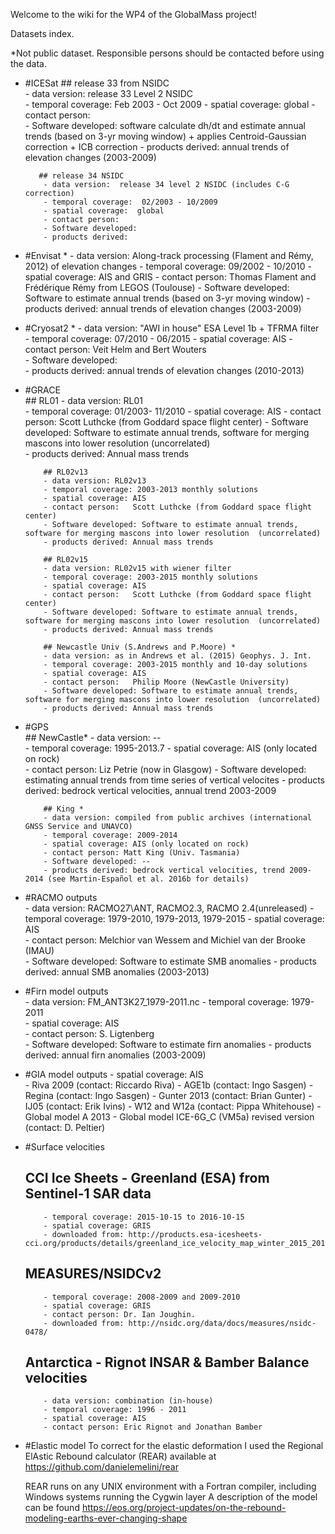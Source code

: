 Welcome to the wiki for the WP4 of the GlobalMass project!

Datasets index. 

*Not public dataset. Responsible persons should be contacted before using the data.

- #ICESat 
         ## release 33 from NSIDC  
          - data version:  release 33 Level 2 NSIDC  
          - temporal coverage:  Feb 2003 - Oct 2009
          - spatial coverage:  global
          - contact person:   
          - Software developed: software calculate dh/dt and estimate annual trends (based on 3-yr moving window) + applies Centroid-Gaussian correction + ICB correction
          - products derived: annual trends of elevation changes (2003-2009)
         
       
         ## release 34 NSIDC  
          - data version:  release 34 level 2 NSIDC (includes C-G correction)
          - temporal coverage:  02/2003 - 10/2009
          - spatial coverage:  global
          - contact person:   
          - Software developed:  
          - products derived:  

- #Envisat *
          - data version: Along-track processing (Flament and Rémy, 2012) of elevation changes
          - temporal coverage: 09/2002 - 10/2010
          - spatial coverage: AIS and GRIS 
          - contact person:  Thomas Flament and Frédérique Rémy from LEGOS (Toulouse)
          - Software developed: Software to estimate annual trends (based on 3-yr moving window) 
          - products derived: annual trends of elevation changes (2003-2009)

- #Cryosat2 *
          - data version: "AWI in house" ESA Level 1b + TFRMA filter   
          - temporal coverage: 07/2010 - 06/2015
          - spatial coverage: AIS 
          - contact person: Veit Helm and Bert Wouters  
          - Software developed:  
          - products derived: annual trends of elevation changes (2010-2013) 

- #GRACE   
          ## RL01
          - data version: RL01  
          - temporal coverage: 01/2003- 11/2010
          - spatial coverage: AIS 
          - contact person:   Scott Luthcke (from Goddard space flight center)
          - Software developed: Software to estimate annual trends, software for merging mascons into lower resolution  (uncorrelated)  
          - products derived: Annual mass trends

          ## RL02v13
          - data version: RL02v13
          - temporal coverage: 2003-2013 monthly solutions
          - spatial coverage: AIS 
          - contact person:   Scott Luthcke (from Goddard space flight center)
          - Software developed: Software to estimate annual trends, software for merging mascons into lower resolution  (uncorrelated)  
          - products derived: Annual mass trends

          ## RL02v15
          - data version: RL02v15 with wiener filter
          - temporal coverage: 2003-2015 monthly solutions
          - spatial coverage: AIS 
          - contact person:   Scott Luthcke (from Goddard space flight center)
          - Software developed: Software to estimate annual trends, software for merging mascons into lower resolution  (uncorrelated)  
          - products derived: Annual mass trends

          ## Newcastle Univ (S.Andrews and P.Moore) *
          - data version: as in Andrews et al. (2015) Geophys. J. Int.
          - temporal coverage: 2003-2015 monthly and 10-day solutions
          - spatial coverage: AIS 
          - contact person:   Philip Moore (NewCastle University)
          - Software developed: Software to estimate annual trends, software for merging mascons into lower resolution  (uncorrelated)  
          - products derived: Annual mass trends
 
- #GPS  
         ## NewCastle*
          - data version: --  
          - temporal coverage:  1995-2013.7
          - spatial coverage: AIS (only located on rock)  
          - contact person: Liz Petrie (now in Glasgow) 
          - Software developed: estimating annual trends from time series of vertical velocites 
          - products derived: bedrock vertical velocities, annual trend 2003-2009

          ## King *
          - data version: compiled from public archives (international GNSS Service and UNAVCO) 
          - temporal coverage: 2009-2014  
          - spatial coverage: AIS (only located on rock)  
          - contact person: Matt King (Univ. Tasmania)  
          - Software developed: -- 
          - products derived: bedrock vertical velocities, trend 2009-2014 (see Martin-Español et al. 2016b for details)          

- #RACMO outputs   
          - data version: RACMO27\ANT, RACMO2.3, RACMO 2.4(unreleased) 
          - temporal coverage: 1979-2010, 1979-2013, 1979-2015 
          - spatial coverage: AIS  
          - contact person: Melchior van Wessem and Michiel van der Brooke (IMAU)   
          - Software developed: Software to estimate SMB anomalies
          - products derived: annual SMB anomalies (2003-2013)

- #Firn model outputs   
          - data version: FM_ANT3K27_1979-2011.nc
          - temporal coverage: 1979-2011  
          - spatial coverage: AIS  
          - contact person: S. Ligtenberg  
          - Software developed: Software to estimate firn anomalies
          - products derived: annual firn anomalies (2003-2009)
                 

- #GIA model outputs 
          - spatial coverage: AIS  
          - Riva 2009 (contact: Riccardo Riva)
          - AGE1b (contact: Ingo Sasgen)
          - Regina (contact: Ingo Sasgen)
          - Gunter 2013 (contact: Brian Gunter)
          - IJ05 (contact: Erik Ivins)
          - W12 and W12a (contact: Pippa Whitehouse)
          - Global model A 2013
          - Global model ICE-6G_C (VM5a) revised version (contact: D. Peltier)

- #Surface velocities
   ## CCI Ice Sheets - Greenland (ESA) from Sentinel-1 SAR data 
          - temporal coverage: 2015-10-15 to 2016-10-15
          - spatial coverage: GRIS
          - downloaded from: http://products.esa-icesheets-cci.org/products/details/greenland_ice_velocity_map_winter_2015_2016_v1.0.zip/

  ## MEASURES/NSIDCv2 
          - temporal coverage: 2008-2009 and 2009-2010
          - spatial coverage: GRIS
          - contact person: Dr. Ian Joughin.  
          - downloaded from: http://nsidc.org/data/docs/measures/nsidc-0478/
  
   ## Antarctica - Rignot INSAR & Bamber Balance velocities
          - data version: combination (in-house)
          - temporal coverage: 1996 - 2011 
          - spatial coverage: AIS  
          - contact person: Eric Rignot and Jonathan Bamber
     
- #Elastic model 
   To correct for the elastic deformation I used the Regional ElAstic Rebound calculator (REAR) available at 
   https://github.com/danielemelini/rear

   REAR runs on any UNIX environment with a Fortran compiler, including Windows systems running the Cygwin layer
   A description of the model can be found https://eos.org/project-updates/on-the-rebound-modeling-earths-ever-changing-shape


   